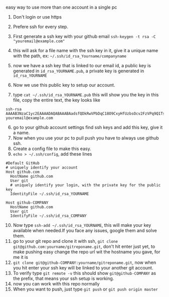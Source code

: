 easy way to use more than one account in a single pc

1. Don't login or use https
2. Prefere ssh for every step.


1. First generate a ssh key with your github email `ssh-keygen -t rsa -C "youremail@example.com"`
2. this will ask for a file name with the ssh key in it, give it a unique name with the path, ex: `~/.ssh/id_rsa_Yourname/companyname`
3. now we have a ssh key that is linked to our email id, a public key is generated in `id_rsa_YOURNAME.pub`, a private key is generated in `id_rsa_YOURNAME`
4. Now we use this public key to setup our account.
5. type `cat ~/.ssh/id_rsa_YOURNAME.pub` this will show you the key in this file, copy the entire text, the key looks like 
```
ssh-rsa AAAAB3NzaC1yc2EAAAADAQABAAABAadsfQDkRwVPbDqC18O9CxyHfUzbsOcv2FzVPq9Q1Ts17EywmQ+mhxJ2LBIWLmncVdoFGDqC+mYR3V0cvXTIHE5o6q1hfXPtzvug3DasdfkgJzoTAaKIadfLEy0kZK2+zMS2zbVBasdfasdfK9xns6Zjz1FI10Xo3DOXaiIBYQAFu8e+LlxMNCIxtXhOTdZgoMobnZbElpqIadsfL7LmDdCQqX4ecDWayFQ5/dJh+HpOa6D7eSAKc4UYbTwRXnIUaARRbAj4OquOrzuQ/I7tv+GYBV/Ekpp8/nD4d3/ttCvcZ7bAmHHmN7/T+HJ9QsuQsX6s+TrIM/FEw8CQTCEORCoBaWyDzhv96vPLs8WLukRoH youremail@example.com
```
6. go to your github account settings find ssh keys and add this key, give it a name.
7. Now when you use your pc to pull push you have to always use github ssh.
8. Create a config file to make this easy.
9. `echo > ~/.ssh/config`, add these lines 
```
#Default GitHub
# uniquely identify your account
Host github.com
  HostName github.com
  User git
  # uniquely identify your login, with the private key for the public key
  IdentityFile ~/.ssh/id_rsa_YOURNAME

Host github-COMPANY
  HostName github.com
  User git
  IdentifyFile ~/.ssh/id_rsa_COMPANY
```
10. Now type `ssh-add ~/.ssh/id_rsa_YOURNAME`, this will make your key available when needed.If you face any issues, google them and solve them.
11. go to your git repo and clone it with ssh, `git clone git@github.com:yourname/gitreponame.git`, don't hit enter just yet, to make pushing easy change the repo url wit the hostname you gave, for me it is 
12. `git clone git@github-COMPANY:yourname/gitreponame.git`, now when you hit enter your ssh key will be linked to your another git account.
13. To verify type `git remote -v` this should show `git@github-COMPANY` as the prefix, that means your ssh setup is working.
14. now you can work with this repo normally
15. When you want to push, just type `git push` or `git push origin master` 
